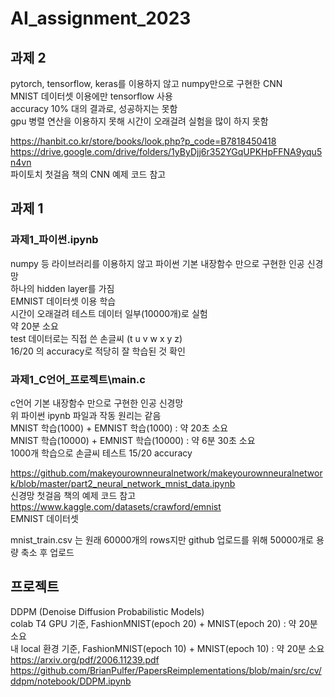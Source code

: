 # AI_assignment_2023

## 과제 2

pytorch, tensorflow, keras를 이용하지 않고 numpy만으로 구현한 CNN  
MNIST 데이터셋 이용에만 tensorflow 사용  
accuracy 10% 대의 결과로, 성공하지는 못함  
gpu 병렬 연산을 이용하지 못해 시간이 오래걸려 실험을 많이 하지 못함

https://hanbit.co.kr/store/books/look.php?p_code=B7818450418  
https://drive.google.com/drive/folders/1yByDjj6r352YGqUPKHpFFNA9yqu5n4vn  
파이토치 첫걸음 책의 CNN 예제 코드 참고

## 과제 1

### 과제1\_파이썬.ipynb

numpy 등 라이브러리를 이용하지 않고 파이썬 기본 내장함수 만으로 구현한 인공 신경망  
하나의 hidden layer를 가짐  
EMNIST 데이터셋 이용 학습  
시간이 오래걸려 테스트 데이터 일부(10000개)로 실험  
약 20분 소요  
test 데이터로는 직접 쓴 손글씨 (t u v w x y z)  
16/20 의 accuracy로 적당히 잘 학습된 것 확인

### 과제1_C언어\_프로젝트\\main.c

c언어 기본 내장함수 만으로 구현한 인공 신경망  
위 파이썬 ipynb 파일과 작동 원리는 같음  
MNIST 학습(1000) + EMNIST 학습(1000) : 약 20초 소요  
MNIST 학습(10000) + EMNIST 학습(10000) : 약 6분 30초 소요  
1000개 학습으로 손글씨 테스트 15/20 accuracy

https://github.com/makeyourownneuralnetwork/makeyourownneuralnetwork/blob/master/part2_neural_network_mnist_data.ipynb  
신경망 첫걸음 책의 예제 코드 참고  
https://www.kaggle.com/datasets/crawford/emnist  
EMNIST 데이터셋

mnist_train.csv 는 원래 60000개의 rows지만 github 업로드를 위해 50000개로 용량 축소 후 업로드

## 프로젝트

DDPM (Denoise Diffusion Probabilistic Models)  
colab T4 GPU 기준, FashionMNIST(epoch 20) + MNIST(epoch 20) : 약 20분 소요  
내 local 환경 기준, FashionMNIST(epoch 10) + MNIST(epoch 10) : 약 20분 소요  
https://arxiv.org/pdf/2006.11239.pdf  
https://github.com/BrianPulfer/PapersReimplementations/blob/main/src/cv/ddpm/notebook/DDPM.ipynb
